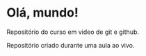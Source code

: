 # Olá, mundo!
 Repositório do curso em video de git e github.

 Repositório criado durante uma aula ao vivo.
